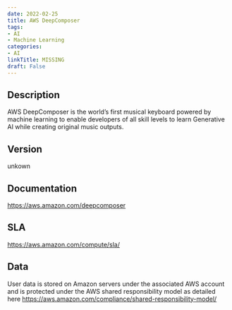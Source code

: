 ```yaml
---
date: 2022-02-25
title: AWS DeepComposer
tags: 
- AI
- Machine Learning
categories: 
- AI
linkTitle: MISSING
draft: False
---
```


## Description

AWS DeepComposer is the world’s first musical keyboard powered by machine learning to enable developers of all skill levels to learn Generative AI while creating original music outputs.

## Version

unkown

## Documentation

https://aws.amazon.com/deepcomposer

## SLA

https://aws.amazon.com/compute/sla/

## Data

User data is stored on Amazon servers under the associated AWS account and is protected under the AWS shared responsibility model as detailed here https://aws.amazon.com/compliance/shared-responsibility-model/
